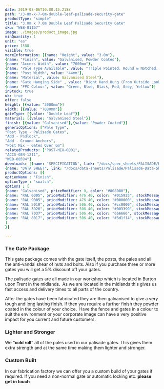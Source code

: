 ```yaml
---
date: 2019-08-06T10:00:15.218Z
path: "/3-0m-x-7-0m-double-leaf-palisade-security-gate"
productType: "simple"
title: "3.0m x 7.0m Double Leaf Palisade Security Gate"
sku: "WEB-01167"
image: ./images/product_image.jpg
minQuantity: 1
unit: "ea"
price: 1588
visible: true
moreInformation: [{name: "Height", value: "3.0m"}, 
{name: "Finish", value: "Galvanised, Powder Coated"},
{name: "Access Width", value: "7000mm"},
{name: "Pale Type Available", value: "Triple Pointed, Round & Notched, Single Point"}, {name: "Post Type" , value: "Dig in, Bolt Down"},
{name: "Post Width", value: "44mm"},
{name: "Material", value: Galvanised Steel"},
{name: "Gate Hanging Side" , value: "Right Hand Hung (From Outside Looking In)"},
{name: "PPC Colour", value: "Green, Blue, Black, Red, Grey, Yellow"}]
inStock: true
uk: true
offer: false
height: [{value: "3000mm"}]
width: [{value: "7000mm"}]
gateType: [{value: "Double Leaf"}]
material: [{value: "Galvanised Steel"}]
finish: [{value: "Galvanised"},{value: "Powder Coated"}]
genericOptions: ["Pale Type",
"Post Type - Palisade Gates",
"Add - Padlock",
"Add - Ground Anchors",
"Post Mix - Gates Over 6m"]
relatedProducts: ["POST-MIX-0001",
"ACCS-GEN-1211",
"WEB-00594"]
downloads: [{name: "SPECIFICATION", link: "/docs/spec_sheets/PALISADE/Palisade-Gates-3000mm-Double-Leaf-Specification.pdf"},
{name: "DATA SHEET", link: "/docs/data-sheets/Palisade/Palisade-Data-Sheet.pdf"}]
productOptions: [{
optionName : "Finish",
optionType : "swatch",
options : [
{name: "Galvanised", priceModifier: 0, color: "#808080"},
{name: "RAL 6005", priceModifier: 476.40, color: "#015925", stockMessage: "7 Working Day Lead Time"},
{name: "RAL 9005", priceModifier: 476.40, color: "#000000", stockMessage: "7 Working Day Lead Time"},
{name: "RAL 5010", priceModifier: 506.40, color: "#cc0000", stockMessage: "7 Working Day Lead Time"},
{name: "RAL 3020", priceModifier: 506.40, color: "#003399", stockMessage: "7 Working Day Lead Time"},
{name: "RAL 7037", priceModifier: 506.40, color: "666666", stockMessage: "7 Working Day Lead Time"},
{name: "RAL 8017", priceModifier: 506.40, color: "#3d1f14", stockMessage: "7 Working Day Lead Time"}
]
}]

---
```


<h3>The Gate Package</h3>
<p>This gate package comes with the gate itself, the posts, the pales and all the anti-vandal shear of nuts and bolts. Also if you purchase three or more gates you will get a 5% discount off your gates.</p>
<p>The palisade gates are all made in our workshop which is located in Burton upon Trent in the midlands.&nbsp; As we are located in the midlands this gives us fast access and delivery times to all parts of the country.</p>
<p>After the gates have been fabricated they are then galvanised to give a very tough and long lasting finish. If then you require a further finish they powder coated in the colour of your choice.&nbsp; Have the fence and gates in a colour to suit the environment or your corporate image can have a very positive impact for you current and future customers.</p>
<h3>Lighter and Stronger</h3>
<p>We &ldquo;<strong>cold roll</strong>&rdquo; all of the pales used in our palisade gates. This gives them extra strength and at the same time making them lighter and stronger.</p>
<h3>Custom Built</h3>
<p>In our fabrication factory we can offer you a custom build of your gates if required. If you need a non-normal gate or automatic locking etc. <strong>please get in touch</strong></p>
